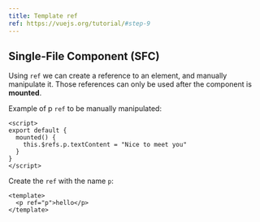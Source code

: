 ```yaml
---
title: Template ref
ref: https://vuejs.org/tutorial/#step-9
---
```


## Single-File Component (SFC)

Using `ref` we can create a reference to an element,
and manually manipulate it.
Those references can only be used after the component is **mounted**.

Example of p `ref` to be manually manipulated:

```vue
<script>
export default {
  mounted() {
    this.$refs.p.textContent = "Nice to meet you"
  }
}
</script>
```

Create the `ref` with the name `p`:

```vue
<template>
  <p ref="p">hello</p>
</template>
```
